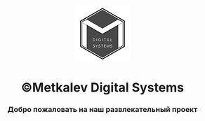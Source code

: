 <div align="center">
<img src="https://github.com/Metkalev-Digital-Systems/Karjalaheim/blob/main/MDS.png" alt="img"/>
<h1>©️Metkalev Digital Systems </h1>
<h3>Добро пожаловать на наш развлекательный проект</h3>
</div>

